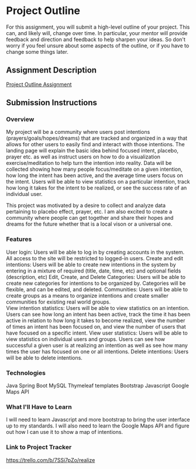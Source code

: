 # Project Outline
For this assignment, you will submit a high-level outline of your project. This can, and likely will, change over time. In particular, your mentor will provide feedback and direction and feedback to help sharpen your ideas. So don't worry if you feel unsure about some aspects of the outline, or if you have to change some things later.

## Assignment Description
[Project Outline Assignment](https://education.launchcode.org/liftoff/assignments/project-outline/)

## Submission Instructions

### Overview
My project will be a community where users post intentions (prayers/goals/hopes/dreams) that are tracked and organized in a way that allows for other users to easily find and interact with those intentions. The landing page will explain the basic idea behind focused intent, placebo, prayer etc. as well as instruct users on how to do a visualization exercise/meditation to help turn the intention into reality.  Data will be collected showing how many people focus/meditate on a given intention, how long the intent has been active, and the average time users focus on the intent.  Users will be able to view statistics on a particular intention, track how long it takes for the intent to be realized, or see the success rate of an individual user.

This project was motivated by a desire to collect and analyze data pertaining to placebo effect, prayer, etc. I am also excited to create a community where people can get together and share their hopes and dreams for the future whether that is a local vison or a universal one.    


### Features
User login: Users will be able to log in by creating accounts in the system. All access to the site will be restricted to logged-in users.
Create and edit intentions: Users will be able to create new intentions in the system by entering in a mixture of required (title, date, time, etc) and optional fields (description, etc)
Edit, Create, and Delete Categories: Users will be able to create new categories for intentions to be organized by. Categories will be flexible, and can be edited, and deleted.
Communities: Users will be able to create groups as a means to organize intentions and create smaller communities for existing real world groups.  
View intention statistics: Users will be able to view statistics on an intention. Users can see how long an intent has been active, track the time it has been active in relation to how long it takes to become realized, view the number of times an intent has been focused on, and view the number of users that have focused on a specific intent.
View user statistics: Users will be able to view statistics on individual users and groups.  Users can see how successful a given user is at realizing an intention as well as see how many times the user has focused on one or all intentions.
Delete intentions: Users will be able to delete intentions.
### Technologies
Java
Spring Boot
MySQL
Thymeleaf templates
Bootstrap
Javascript
Google Maps API
### What I'll Have to Learn
I will need to learn Javascript and more bootstrap to bring the user interface up to my standards.  I will also need to learn the Google Maps API and figure out how I can use it to show a map of intentions. 
### Link to Project Tracker
https://trello.com/b/7SSi7pZo/realize
